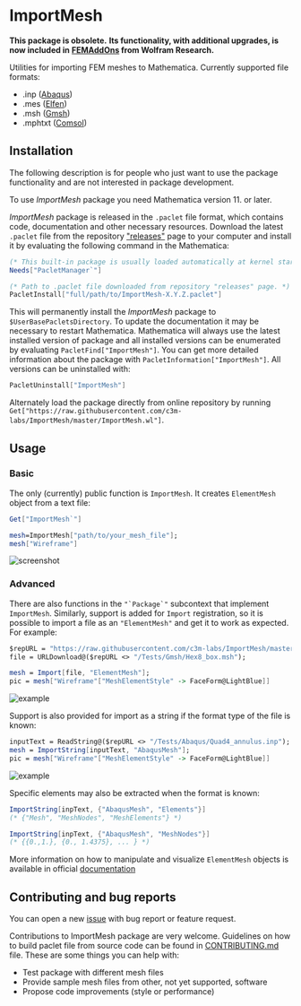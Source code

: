 # ImportMesh

__This package is obsolete.__
__Its functionality, with additional upgrades, is now included in__
__[FEMAddOns](https://github.com/WolframResearch/FEMAddOns) from Wolfram Research.__

Utilities for importing FEM meshes to Mathematica. Currently supported file formats:

- .inp ([Abaqus](https://www.3ds.com/products-services/simulia/products/abaqus/))
- .mes ([Elfen](http://www.rockfieldglobal.com/))
- .msh ([Gmsh](http://gmsh.info/))
- .mphtxt ([Comsol](https://www.comsol.com/))

## Installation

The following description is for people who just want to use the package functionality and
are not interested in package development.

To use _ImportMesh_ package you need Mathematica version 11. or later.

_ImportMesh_ package is released in the `.paclet` file format, which contains code,
documentation and other necessary resources.
Download the latest `.paclet` file from the repository ["releases"](https://github.com/c3m-labs/ImportMesh/releases) page
to your computer and install it by evaluating the following command in the Mathematica:

````mathematica
(* This built-in package is usually loaded automatically at kernel startup. *)
Needs["PacletManager`"]

(* Path to .paclet file downloaded from repository "releases" page. *)
PacletInstall["full/path/to/ImportMesh-X.Y.Z.paclet"]
````

This will permanently install the _ImportMesh_ package to `$UserBasePacletsDirectory`.
To update the documentation it may be necessary to restart Mathematica.
Mathematica will always use the latest installed version of package and all installed versions
can be enumerated by evaluating `PacletFind["ImportMesh"]`.
You can get more detailed information about the package with `PacletInformation["ImportMesh"]`.
All versions can be uninstalled with:

````mathematica
PacletUninstall["ImportMesh"]
````

Alternately load the package directly from online repository by running
`Get["https://raw.githubusercontent.com/c3m-labs/ImportMesh/master/ImportMesh.wl"]`.

## Usage

### Basic

The only (currently) public function is  `ImportMesh`. It creates `ElementMesh` object from a text file:

````mathematica
Get["ImportMesh`"]

mesh=ImportMesh["path/to/your_mesh_file"];
mesh["Wireframe"]
````

![screenshot](https://imgur.com/aq92uqA.gif "Geometry source: https://grabcad.com/library/goose-2")

### Advanced

There are also functions in the ``"`Package`"`` subcontext that implement `ImportMesh`.
Similarly, support is added for `Import` registration, so it is possible to import a file as an
`"ElementMesh"` and get it to work as expected. For example:

````mathematica
$repURL = "https://raw.githubusercontent.com/c3m-labs/ImportMesh/master";
file = URLDownload@($repURL <> "/Tests/Gmsh/Hex8_box.msh");

mesh = Import[file, "ElementMesh"];
pic = mesh["Wireframe"["MeshElementStyle" -> FaceForm@LightBlue]]
````

![example](Images/Example1.png "Import base")

Support is also provided for import as a string if the format type of the file is known:

````mathematica
inputText = ReadString@($repURL <> "/Tests/Abaqus/Quad4_annulus.inp");
mesh = ImportString[inputText, "AbaqusMesh"];
pic = mesh["Wireframe"["MeshElementStyle" -> FaceForm@LightBlue]]
````

![example](Images/Example2.png "Import string")

Specific elements may also be extracted when the format is known:

````mathematica
ImportString[inpText, {"AbaqusMesh", "Elements"}]
(* {"Mesh", "MeshNodes", "MeshElements"} *)
````

````mathematica
ImportString[inpText, {"AbaqusMesh", "MeshNodes"}]
(* {{0.,1.}, {0., 1.4375}, ... } *)
````

More information on how to manipulate and visualize `ElementMesh` objects is available in official
[documentation](https://reference.wolfram.com/language/FEMDocumentation/tutorial/ElementMeshVisualization.html)

## Contributing and bug reports

You can open a new [issue](https://github.com/c3m-labs/ImportMesh/issues/new) with bug report or feature request.

Contributions to ImportMesh package are very welcome.
Guidelines on how to build paclet file from source code can be found in [CONTRIBUTING.md]( CONTRIBUTING.md ) file.
These are some things you can help with:

- Test package with different mesh files
- Provide sample mesh files from other, not yet supported, software
- Propose code improvements (style or performance)
